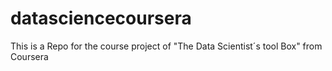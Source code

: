 # datasciencecoursera
This is a Repo for the course project of "The Data Scientist´s tool Box" from Coursera
